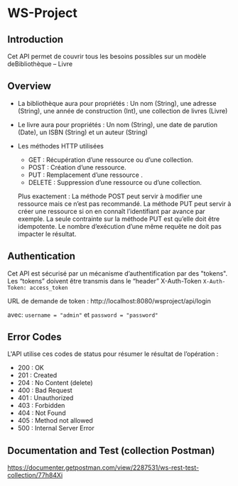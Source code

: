 # WS-Project
## Introduction
Cet API permet de couvrir tous les besoins possibles sur un modèle deBibliothèque – Livre

## Overview
* La bibliothèque aura pour propriétés :
	Un nom (String), une adresse (String), une année de construction (Int), une collection de livres (Livre)

* Le livre aura pour propriétés :
	Un nom (String), une date de parution (Date), un ISBN (String) et un auteur (String)

* Les méthodes HTTP utilisées

    * GET : Récupération d’une ressource ou d’une collection.
	* POST : Création d’une ressource.
	* PUT : Remplacement d’une ressource .
	* DELETE : Suppression d’une ressource ou d’une collection.
	
    Plus exactement :
    La méthode POST peut servir à modifier une ressource mais ce n’est pas recommandé.
    La méthode PUT peut servir à créer une ressource si on en connaît l’identifiant par avance par exemple. La seule contrainte sur la méthode PUT est qu’elle doit être idempotente. Le nombre d’exécution d’une même requête ne doit pas impacter le résultat.

## Authentication
Cet API est sécurisé par un mécanisme d’authentification par des "tokens".
Les “tokens” doivent être transmis dans le “header” X-Auth-Token
`X-Auth-Token: access_token`

URL de demande de token :
http://localhost:8080/wsproject/api/login
    
avec:
 `username = "admin"` et `password = "password"`
    


## Error Codes
L'API utilise ces codes de status pour résumer le résultat de l’opération :

 * 200 : OK
 * 201 : Created
 * 204 : No Content (delete)
 * 400 : Bad Request
 * 401 : Unauthorized
 * 403 : Forbidden
 * 404 : Not Found
 * 405 : Method not allowed
 * 500 : Internal Server Error

## Documentation and Test (collection Postman)

https://documenter.getpostman.com/view/2287531/ws-rest-test-collection/77h84Xi
